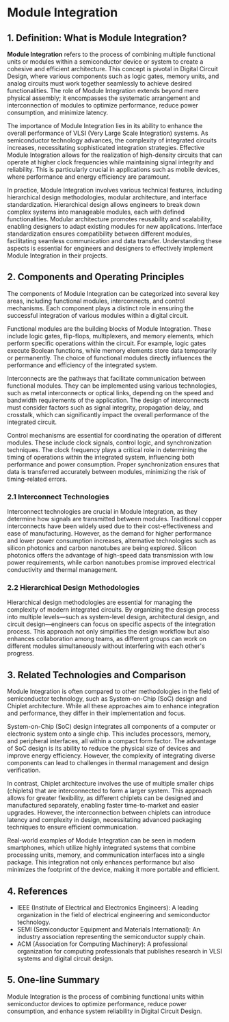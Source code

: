 # Module Integration

## 1. Definition: What is **Module Integration**?
**Module Integration** refers to the process of combining multiple functional units or modules within a semiconductor device or system to create a cohesive and efficient architecture. This concept is pivotal in Digital Circuit Design, where various components such as logic gates, memory units, and analog circuits must work together seamlessly to achieve desired functionalities. The role of Module Integration extends beyond mere physical assembly; it encompasses the systematic arrangement and interconnection of modules to optimize performance, reduce power consumption, and minimize latency.

The importance of Module Integration lies in its ability to enhance the overall performance of VLSI (Very Large Scale Integration) systems. As semiconductor technology advances, the complexity of integrated circuits increases, necessitating sophisticated integration strategies. Effective Module Integration allows for the realization of high-density circuits that can operate at higher clock frequencies while maintaining signal integrity and reliability. This is particularly crucial in applications such as mobile devices, where performance and energy efficiency are paramount.

In practice, Module Integration involves various technical features, including hierarchical design methodologies, modular architecture, and interface standardization. Hierarchical design allows engineers to break down complex systems into manageable modules, each with defined functionalities. Modular architecture promotes reusability and scalability, enabling designers to adapt existing modules for new applications. Interface standardization ensures compatibility between different modules, facilitating seamless communication and data transfer. Understanding these aspects is essential for engineers and designers to effectively implement Module Integration in their projects.

## 2. Components and Operating Principles
The components of Module Integration can be categorized into several key areas, including functional modules, interconnects, and control mechanisms. Each component plays a distinct role in ensuring the successful integration of various modules within a digital circuit.

Functional modules are the building blocks of Module Integration. These include logic gates, flip-flops, multiplexers, and memory elements, which perform specific operations within the circuit. For example, logic gates execute Boolean functions, while memory elements store data temporarily or permanently. The choice of functional modules directly influences the performance and efficiency of the integrated system.

Interconnects are the pathways that facilitate communication between functional modules. They can be implemented using various technologies, such as metal interconnects or optical links, depending on the speed and bandwidth requirements of the application. The design of interconnects must consider factors such as signal integrity, propagation delay, and crosstalk, which can significantly impact the overall performance of the integrated circuit.

Control mechanisms are essential for coordinating the operation of different modules. These include clock signals, control logic, and synchronization techniques. The clock frequency plays a critical role in determining the timing of operations within the integrated system, influencing both performance and power consumption. Proper synchronization ensures that data is transferred accurately between modules, minimizing the risk of timing-related errors.

### 2.1 Interconnect Technologies
Interconnect technologies are crucial in Module Integration, as they determine how signals are transmitted between modules. Traditional copper interconnects have been widely used due to their cost-effectiveness and ease of manufacturing. However, as the demand for higher performance and lower power consumption increases, alternative technologies such as silicon photonics and carbon nanotubes are being explored. Silicon photonics offers the advantage of high-speed data transmission with low power requirements, while carbon nanotubes promise improved electrical conductivity and thermal management.

### 2.2 Hierarchical Design Methodologies
Hierarchical design methodologies are essential for managing the complexity of modern integrated circuits. By organizing the design process into multiple levels—such as system-level design, architectural design, and circuit design—engineers can focus on specific aspects of the integration process. This approach not only simplifies the design workflow but also enhances collaboration among teams, as different groups can work on different modules simultaneously without interfering with each other's progress.

## 3. Related Technologies and Comparison
Module Integration is often compared to other methodologies in the field of semiconductor technology, such as System-on-Chip (SoC) design and Chiplet architecture. While all these approaches aim to enhance integration and performance, they differ in their implementation and focus.

System-on-Chip (SoC) design integrates all components of a computer or electronic system onto a single chip. This includes processors, memory, and peripheral interfaces, all within a compact form factor. The advantage of SoC design is its ability to reduce the physical size of devices and improve energy efficiency. However, the complexity of integrating diverse components can lead to challenges in thermal management and design verification.

In contrast, Chiplet architecture involves the use of multiple smaller chips (chiplets) that are interconnected to form a larger system. This approach allows for greater flexibility, as different chiplets can be designed and manufactured separately, enabling faster time-to-market and easier upgrades. However, the interconnection between chiplets can introduce latency and complexity in design, necessitating advanced packaging techniques to ensure efficient communication.

Real-world examples of Module Integration can be seen in modern smartphones, which utilize highly integrated systems that combine processing units, memory, and communication interfaces into a single package. This integration not only enhances performance but also minimizes the footprint of the device, making it more portable and efficient.

## 4. References
- IEEE (Institute of Electrical and Electronics Engineers): A leading organization in the field of electrical engineering and semiconductor technology.
- SEMI (Semiconductor Equipment and Materials International): An industry association representing the semiconductor supply chain.
- ACM (Association for Computing Machinery): A professional organization for computing professionals that publishes research in VLSI systems and digital circuit design.

## 5. One-line Summary
Module Integration is the process of combining functional units within semiconductor devices to optimize performance, reduce power consumption, and enhance system reliability in Digital Circuit Design.